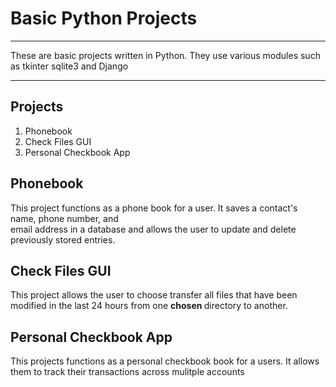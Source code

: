 # Basic Python Projects

***

These are basic projects written in Python. They use various modules such as tkinter sqlite3 and Django

***

## Projects

<ol>
<li>Phonebook</li>
<li>Check Files GUI</li>
<li>Personal Checkbook App</li>
</ol>



## Phonebook

This project functions as a phone book for a user. It saves a contact's name, phone number, and <br>
email address in a database and allows the user to update and delete previously stored entries.


## Check Files GUI

This project allows the user to choose transfer all files that have been modified in the last 24 hours from one <strong> chosen </strong> directory to another. <br>


## Personal Checkbook App

This projects functions as a personal checkbook book for a users. It allows them to track their transactions across mulitple accounts

